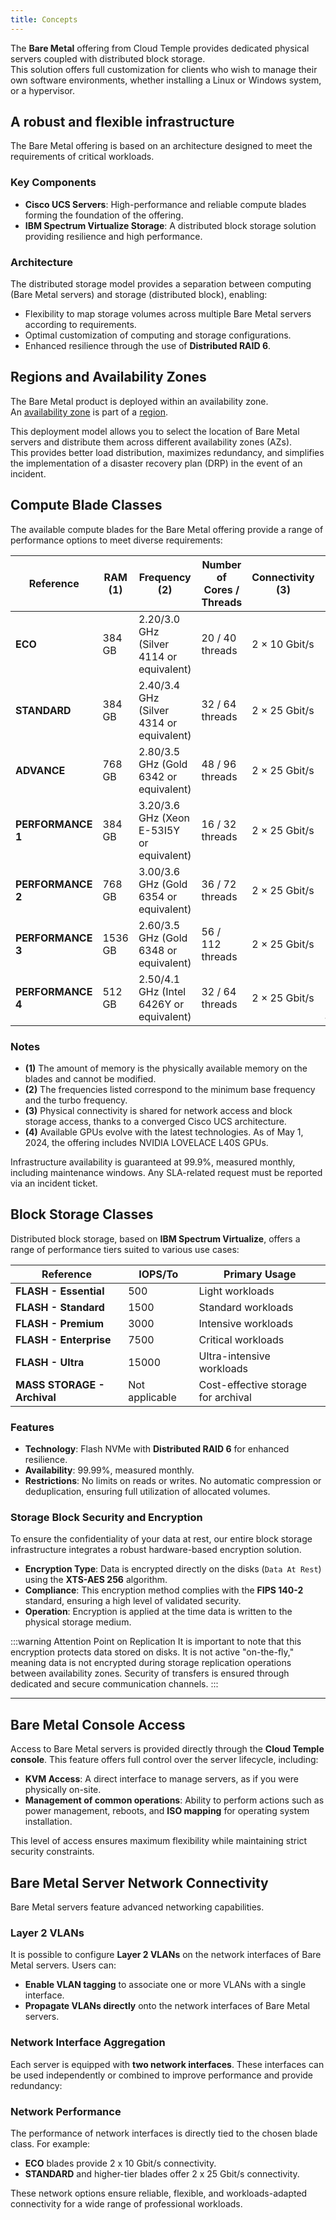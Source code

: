 ```yaml
---
title: Concepts
---
```


The **Bare Metal** offering from Cloud Temple provides dedicated physical servers coupled with distributed block storage.  
This solution offers full customization for clients who wish to manage their own software environments, whether installing a Linux or Windows system, or a hypervisor.

## A robust and flexible infrastructure

The Bare Metal offering is based on an architecture designed to meet the requirements of critical workloads.

### Key Components

- **Cisco UCS Servers**: High-performance and reliable compute blades forming the foundation of the offering.
- **IBM Spectrum Virtualize Storage**: A distributed block storage solution providing resilience and high performance.

### Architecture

The distributed storage model provides a separation between computing (Bare Metal servers) and storage (distributed block), enabling:

- Flexibility to map storage volumes across multiple Bare Metal servers according to requirements.
- Optimal customization of computing and storage configurations.
- Enhanced resilience through the use of **Distributed RAID 6**.

## Regions and Availability Zones

The Bare Metal product is deployed within an availability zone.  
An [availability zone](../additional_content/concepts_az.md) is part of a [region](../additional_content/concepts_regional.md).

This deployment model allows you to select the location of Bare Metal servers and distribute them across different availability zones (AZs).  
This provides better load distribution, maximizes redundancy, and simplifies the implementation of a disaster recovery plan (DRP) in the event of an incident.

## Compute Blade Classes

The available compute blades for the Bare Metal offering provide a range of performance options to meet diverse requirements:

| Reference             | RAM  **(1)** | Frequency **(2)**                         | Number of Cores / Threads | Connectivity **(3)** | GPU **(4)**          |
|-----------------------|--------------|-------------------------------------------|---------------------------|----------------------|----------------------|
| **ECO**              | 384 GB       | 2.20/3.0 GHz (Silver 4114 or equivalent)  | 20 / 40 threads           | 2 × 10 Gbit/s        | -                    |
| **STANDARD**         | 384 GB       | 2.40/3.4 GHz (Silver 4314 or equivalent)  | 32 / 64 threads           | 2 × 25 Gbit/s        | -                    |
| **ADVANCE**          | 768 GB       | 2.80/3.5 GHz (Gold 6342 or equivalent)    | 48 / 96 threads           | 2 × 25 Gbit/s        | -                    |
| **PERFORMANCE 1**    | 384 GB       | 3.20/3.6 GHz (Xeon E-53I5Y or equivalent) | 16 / 32 threads           | 2 × 25 Gbit/s        | -                    |
| **PERFORMANCE 2**    | 768 GB       | 3.00/3.6 GHz (Gold 6354 or equivalent)    | 36 / 72 threads           | 2 × 25 Gbit/s        | -                    |
| **PERFORMANCE 3**    | 1536 GB      | 2.60/3.5 GHz (Gold 6348 or equivalent)    | 56 / 112 threads          | 2 × 25 Gbit/s        | -                    |
| **PERFORMANCE 4**    | 512 GB       | 2.50/4.1 GHz (Intel 6426Y or equivalent)  | 32 / 64 threads           | 2 × 25 Gbit/s        | 2 × NVIDIA L40S 48GB |

### Notes

- **(1)** The amount of memory is the physically available memory on the blades and cannot be modified.
- **(2)** The frequencies listed correspond to the minimum base frequency and the turbo frequency.
- **(3)** Physical connectivity is shared for network access and block storage access, thanks to a converged Cisco UCS architecture.
- **(4)** Available GPUs evolve with the latest technologies. As of May 1, 2024, the offering includes NVIDIA LOVELACE L40S GPUs.

Infrastructure availability is guaranteed at 99.9%, measured monthly, including maintenance windows. Any SLA-related request must be reported via an incident ticket.

## Block Storage Classes

Distributed block storage, based on **IBM Spectrum Virtualize**, offers a range of performance tiers suited to various use cases:

| Reference                         | IOPS/To                 | Primary Usage                          |
|-----------------------------------|-------------------------|----------------------------------------|
| **FLASH - Essential**             | 500                     | Light workloads                        |
| **FLASH - Standard**              | 1500                    | Standard workloads                     |
| **FLASH - Premium**               | 3000                    | Intensive workloads                    |
| **FLASH - Enterprise**            | 7500                    | Critical workloads                     |
| **FLASH - Ultra**                 | 15000                   | Ultra-intensive workloads              |
| **MASS STORAGE - Archival**       | Not applicable          | Cost-effective storage for archival    |

### Features

- **Technology**: Flash NVMe with **Distributed RAID 6** for enhanced resilience.
- **Availability**: 99.99%, measured monthly.
- **Restrictions**: No limits on reads or writes. No automatic compression or deduplication, ensuring full utilization of allocated volumes.

### Storage Block Security and Encryption

To ensure the confidentiality of your data at rest, our entire block storage infrastructure integrates a robust hardware-based encryption solution.

-   **Encryption Type**: Data is encrypted directly on the disks (`Data At Rest`) using the **XTS-AES 256** algorithm.
-   **Compliance**: This encryption method complies with the **FIPS 140-2** standard, ensuring a high level of validated security.
-   **Operation**: Encryption is applied at the time data is written to the physical storage medium.

:::warning Attention Point on Replication
It is important to note that this encryption protects data stored on disks. It is not active "on-the-fly," meaning data is not encrypted during storage replication operations between availability zones. Security of transfers is ensured through dedicated and secure communication channels.
:::

---

## Bare Metal Console Access

Access to Bare Metal servers is provided directly through the **Cloud Temple console**. This feature offers full control over the server lifecycle, including:

- **KVM Access**: A direct interface to manage servers, as if you were physically on-site.
- **Management of common operations**: Ability to perform actions such as power management, reboots, and **ISO mapping** for operating system installation.

This level of access ensures maximum flexibility while maintaining strict security constraints.

## Bare Metal Server Network Connectivity

Bare Metal servers feature advanced networking capabilities.

### Layer 2 VLANs

It is possible to configure **Layer 2 VLANs** on the network interfaces of Bare Metal servers. Users can:

- **Enable VLAN tagging** to associate one or more VLANs with a single interface.
- **Propagate VLANs directly** onto the network interfaces of Bare Metal servers.

### Network Interface Aggregation

Each server is equipped with **two network interfaces**. These interfaces can be used independently or combined to improve performance and provide redundancy:

### Network Performance

The performance of network interfaces is directly tied to the chosen blade class. For example:

- **ECO** blades provide 2 x 10 Gbit/s connectivity.
- **STANDARD** and higher-tier blades offer 2 x 25 Gbit/s connectivity.

These network options ensure reliable, flexible, and workloads-adapted connectivity for a wide range of professional workloads.